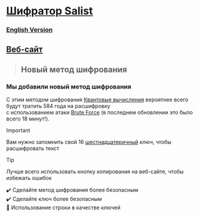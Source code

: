 # [**Шифратор Salist**](https://sl-hapy.github.io/salist-encryption/)

### [English Version](README.md)

## [Веб-сайт](https://sl-hapy.github.io/salist-encryption/)

> ## Новый метод шифрования
### Мы добавили новый метод шифрования
С этим методом шифрования [Квантовые вычисления](https://ru.wikipedia.org/wiki/Quantum_computing) вероятнее всего будут тратить 584 года на расшифровку\
с использованием атаки [Brute Force](https://ru.wikipedia.org/wiki/Brute-force_attack) (в последнем обновлении это было всего 18 минут!).
> [!IMPORTANT]
> Вам нужно запомнить свой 16 [шестнадцатеричный](https://ru.wikipedia.org/wiki/Hexadecimal) ключ, чтобы расшифровать текст

> [!TIP]
> Лучше всего использовать кнопку копирования на веб-сайте, чтобы избежать ошибок

✔️ Сделайте метод шифрования более безопасным\
✔️ Сделайте ключ более безопасным\
🔴 Использование строки в качестве ключей
